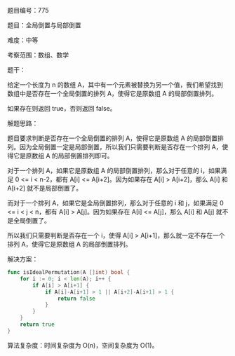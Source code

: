 题目编号：775

题目：全局倒置与局部倒置

难度：中等

考察范围：数组、数学

题干：

给定一个长度为 n 的数组 A，其中有一个元素被替换为另一个值，我们希望找到数组中是否存在一个全局倒置的排列 A，使得它是原数组 A 的局部倒置排列。

如果存在则返回 true，否则返回 false。

解题思路：

题目要求判断是否存在一个全局倒置的排列 A，使得它是原数组 A 的局部倒置排列。因为全局倒置一定是局部倒置，所以我们只需要判断是否存在一个排列 A，使得它是原数组 A 的局部倒置排列即可。

对于一个排列 A，如果它是原数组 A 的局部倒置排列，那么对于任意的 i，如果满足 0 <= i < n-2，都有 A[i] <= A[i+2]。因为如果存在 A[i] > A[i+2]，那么 A[i] 和 A[i+2] 就不是局部倒置了。

而对于一个排列 A，如果它是全局倒置排列，那么对于任意的 i 和 j，如果满足 0 <= i < j < n，都有 A[i] > A[j]。因为如果存在 A[i] <= A[j]，那么 A[i] 和 A[j] 就不是全局倒置了。

所以我们只需要判断是否存在一个 i，使得 A[i] > A[i+1]，那么就一定不存在一个排列 A，使得它是原数组 A 的局部倒置排列。

解决方案：

```go
func isIdealPermutation(A []int) bool {
    for i := 0; i < len(A); i++ {
        if A[i] > A[i+1] {
            if A[i]-A[i+1] > 1 || A[i+2]-A[i+1] > 1 {
                return false
            }
        }
    }
    return true
}
```

算法复杂度：时间复杂度为 O(n)，空间复杂度为 O(1)。